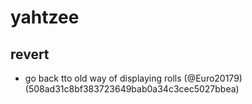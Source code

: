 # yahtzee

## revert

* go back tto old way of displaying rolls (@Euro20179) (508ad31c8bf383723649bab0a34c3cec5027bbea)


